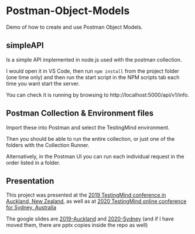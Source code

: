# Postman-Object-Models
Demo of how to create and use Postman Object Models. 

## simpleAPI
Is a simple API implemented in node.js used with the postman collection. 

I would open it in VS Code, then run ```npm install``` from the project folder (one time only) and then run the start script in the NPM scripts tab each time you want start the server. 

You can check it is running by browsing to http://localhost:5000/api/v1/info. 

## Postman Collection & Environment files
Import these into Postman and select the TestingMind environment. 

Then you should be able to run the entire collection, or just one of the folders with the Collection Runner. 

Alternatively, in the Postman UI you can run each individual request in the order listed in a folder. 

## Presentation
This project was presented at the [2019 TestingMind conference in Auckland, New Zealand](https://www.testingmind.com/event/test-automation-and-digital-qa-summit-auckland-2019/), as well as at [2020 TestingMind online conference for Sydney, Australia](https://www.testingmind.com/event/test-automation-digital-qa-summit-sydney-2020/)

The google slides are [2019-Auckland](https://docs.google.com/presentation/d/1eMp6mbTgxW6nW4Q1QRQpX9aWXKN-vEcpcPSoLHtH_iA/edit?usp=sharing) and [2020-Sydney](https://docs.google.com/presentation/d/1H2GVaswSc4KueISltRGTL2-00J-7oFIjGFYwHjkhzxk/edit?usp=sharing)
(and if I have moved them, there are pptx copies inside the repo as well) 
